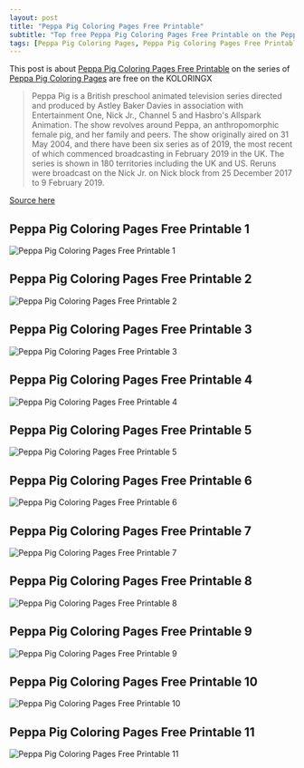 ```yaml
---
layout: post
title: "Peppa Pig Coloring Pages Free Printable"
subtitle: "Top free Peppa Pig Coloring Pages Free Printable on the Peppa Pig Coloring Pages at Koloringx.xyz "
tags: [Peppa Pig Coloring Pages, Peppa Pig Coloring Pages Free Printable]
---
```

This post is about [Peppa Pig Coloring Pages Free Printable](http://koloringx.xyz/blog/Peppa-Pig-Coloring-Pages-Free-Printable) on the series of [Peppa Pig Coloring Pages](http://koloringx.xyz) are free on the KOLORINGX
> Peppa Pig is a British preschool animated television series directed and produced by Astley Baker Davies in association with Entertainment One, Nick Jr., Channel 5 and Hasbro's Allspark Animation. The show revolves around Peppa, an anthropomorphic female pig, and her family and peers. The show originally aired on 31 May 2004, and there have been six series as of 2019, the most recent of which commenced broadcasting in February 2019 in the UK. The series is shown in 180 territories including the UK and US. Reruns were broadcast on the Nick Jr. on Nick block from 25 December 2017 to 9 February 2019.

[Source here](https://en.wikipedia.org/wiki/Peppa_Pig)
## Peppa Pig Coloring Pages Free Printable 1
![Peppa Pig Coloring Pages Free Printable 1](http://koloringx.xyz/Coloring-Pages/PeppaPig/Peppa-Pig-Coloring-Pages-Free-Printable%20(1).png "Peppa Pig Coloring Pages Free Printable")

<script async src="https://pagead2.googlesyndication.com/pagead/js/adsbygoogle.js"></script> <!-- Koloringx --> 
 <ins class="adsbygoogle"  
   style="display:block"   
  data-ad-client="ca-pub-6753140515841889"   
  data-ad-slot="2585677186"  
   data-ad-format="auto"  
   data-full-width-responsive="true"></ins> 
 <script>  
   (adsbygoogle = window.adsbygoogle || []).push({}); 
 </script>

## Peppa Pig Coloring Pages Free Printable 2
![Peppa Pig Coloring Pages Free Printable 2](http://koloringx.xyz/Coloring-Pages/PeppaPig/Peppa-Pig-Coloring-Pages-Free-Printable%20(2).png "Peppa Pig Coloring Pages Free Printable")
## Peppa Pig Coloring Pages Free Printable 3
![Peppa Pig Coloring Pages Free Printable 3](http://koloringx.xyz/Coloring-Pages/PeppaPig/Peppa-Pig-Coloring-Pages-Free-Printable%20(3).png "Peppa Pig Coloring Pages Free Printable")
## Peppa Pig Coloring Pages Free Printable 4
![Peppa Pig Coloring Pages Free Printable 4](http://koloringx.xyz/Coloring-Pages/PeppaPig/Peppa-Pig-Coloring-Pages-Free-Printable%20(4).png "Peppa Pig Coloring Pages Free Printable")
## Peppa Pig Coloring Pages Free Printable 5
![Peppa Pig Coloring Pages Free Printable 5](http://koloringx.xyz/Coloring-Pages/PeppaPig/Peppa-Pig-Coloring-Pages-Free-Printable%20(5).png "Peppa Pig Coloring Pages Free Printable")

<script async src="https://pagead2.googlesyndication.com/pagead/js/adsbygoogle.js"></script> <!-- Koloringx --> 
 <ins class="adsbygoogle"  
   style="display:block"   
  data-ad-client="ca-pub-6753140515841889"   
  data-ad-slot="2585677186"  
   data-ad-format="auto"  
   data-full-width-responsive="true"></ins> 
 <script>  
   (adsbygoogle = window.adsbygoogle || []).push({}); 
 </script>

## Peppa Pig Coloring Pages Free Printable 6
![Peppa Pig Coloring Pages Free Printable 6](http://koloringx.xyz/Coloring-Pages/PeppaPig/Peppa-Pig-Coloring-Pages-Free-Printable%20(6).png "Peppa Pig Coloring Pages Free Printable")
## Peppa Pig Coloring Pages Free Printable 7
![Peppa Pig Coloring Pages Free Printable 7](http://koloringx.xyz/Coloring-Pages/PeppaPig/Peppa-Pig-Coloring-Pages-Free-Printable%20(7).png "Peppa Pig Coloring Pages Free Printable")
## Peppa Pig Coloring Pages Free Printable 8
![Peppa Pig Coloring Pages Free Printable 8](http://koloringx.xyz/Coloring-Pages/PeppaPig/Peppa-Pig-Coloring-Pages-Free-Printable%20(8).png "Peppa Pig Coloring Pages Free Printable")
## Peppa Pig Coloring Pages Free Printable 9
![Peppa Pig Coloring Pages Free Printable 9](http://koloringx.xyz/Coloring-Pages/PeppaPig/Peppa-Pig-Coloring-Pages-Free-Printable%20(9).png "Peppa Pig Coloring Pages Free Printable")
## Peppa Pig Coloring Pages Free Printable 10
![Peppa Pig Coloring Pages Free Printable 10](http://koloringx.xyz/Coloring-Pages/PeppaPig/Peppa-Pig-Coloring-Pages-Free-Printable%20(10).png "Peppa Pig Coloring Pages Free Printable")
## Peppa Pig Coloring Pages Free Printable 11
![Peppa Pig Coloring Pages Free Printable 11](http://koloringx.xyz/Coloring-Pages/PeppaPig/Peppa-Pig-Coloring-Pages-Free-Printable%20(11).png "Peppa Pig Coloring Pages Free Printable")
